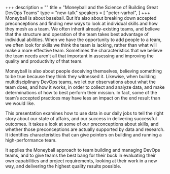 +++
description = ""
title = "Moneyball and the Science of Building Great DevOps Teams"
type = "new-talk"
speakers = [
        "peter-varhol",
]
+++
Moneyball is about baseball. But it’s also about breaking down accepted preconceptions and finding new ways to look at individual skills and how they mesh as a team. We often inherit already-existing teams, and believe that the structure and operation of the team takes best advantage of individual abilities. When we have the opportunity to add people to a team, we often look for skills we think the team is lacking, rather than what will make a more effective team. Sometimes the characteristics that we believe the team needs aren’t all that important in assessing and improving the quality and productivity of that team.

Moneyball is also about people deceiving themselves, believing something to be true because they think they witnessed it. Likewise, when building multidisciplinary DevOps teams, we let our observations about what the team does, and how it works, in order to collect and analyze data, and make determinations of how to best perform their mission. In fact, some of the team’s accepted practices may have less an impact on the end result than we would like.

This presentation examines how to use data in our daily jobs to tell the right story about our state of affairs, and our success in delivering successful outcomes. It takes a look at some of our preconceptions about skills, and whether those preconceptions are actually supported by data and research. It identifies characteristics that can give pointers on building and running a high-performance team.

It applies the Moneyball approach to team building and managing DevOps teams, and to give teams the best bang for their buck in evaluating their own capabilities and project requirements, looking at their work in a new way, and delivering the highest quality results possible.